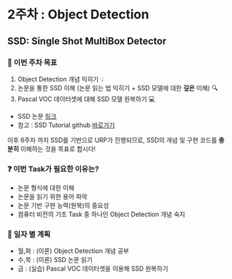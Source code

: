 # 2주차 : Object Detection

## SSD: Single Shot MultiBox Detector 

### 📢 이번 주차 목표
1. Object Detection 개념 익히기 💡
2. 논문을 통한 SSD 이해 (논문 읽는 법 익히기 + SSD 모델에 대한 **깊은** 이해) 🔍
3. Pascal VOC 데이터셋에 대해 SSD 모델 원복하기 💻

- SSD 논문 [링크](https://arxiv.org/abs/1512.02325)
- 참고 : SSD Tutorial github [바로가기](https://github.com/sgrvinod/a-PyTorch-Tutorial-to-Object-Detection)

이후 6주차 까지 SSD를 기반으로 URP가 진행되므로, SSD의 개념 및 구현 코드를 **충분히** 이해하는 것을 목표로 합시다!

### ❓ 이번 Task가 필요한 이유는?
- 논문 형식에 대한 이해
- 논문을 읽기 위한 용어 파악
- 논문 기반 구현 능력(원복)의 중요성
- 컴퓨터 비전의 기초 Task 중 하나인 Object Detection 개념 숙지


### 📅 일자 별 계획
- 월,화 : (이론) Object Detection 개념 공부
- 수,목 : (이론) SSD 논문 읽기
- 금    : (실습) Pascal VOC 데이터셋을 이용해 SSD 원복하기
